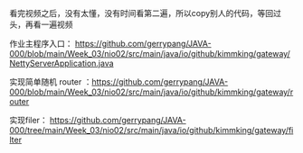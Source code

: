 看完视频之后，没有太懂，没有时间看第二遍，所以copy别人的代码，等回过头，再看一遍视频

作业主程序入口： https://github.com/gerrypang/JAVA-000/blob/main/Week_03/nio02/src/main/java/io/github/kimmking/gateway/NettyServerApplication.java

实现简单随机 router ：https://github.com/gerrypang/JAVA-000/blob/main/Week_03/nio02/src/main/java/io/github/kimmking/gateway/router

实现filer： https://github.com/gerrypang/JAVA-000/tree/main/Week_03/nio02/src/main/java/io/github/kimmking/gateway/filter
